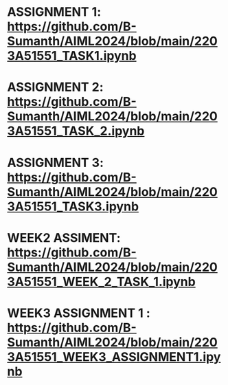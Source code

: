 # ASSIGNMENT 1: https://github.com/B-Sumanth/AIML2024/blob/main/2203A51551_TASK1.ipynb
# ASSIGNMENT 2: https://github.com/B-Sumanth/AIML2024/blob/main/2203A51551_TASK_2.ipynb
# ASSIGNMENT 3: https://github.com/B-Sumanth/AIML2024/blob/main/2203A51551_TASK3.ipynb
# WEEK2 ASSIMENT: https://github.com/B-Sumanth/AIML2024/blob/main/2203A51551_WEEK_2_TASK_1.ipynb
# WEEK3 ASSIGNMENT 1 : https://github.com/B-Sumanth/AIML2024/blob/main/2203A51551_WEEK3_ASSIGNMENT1.ipynb
